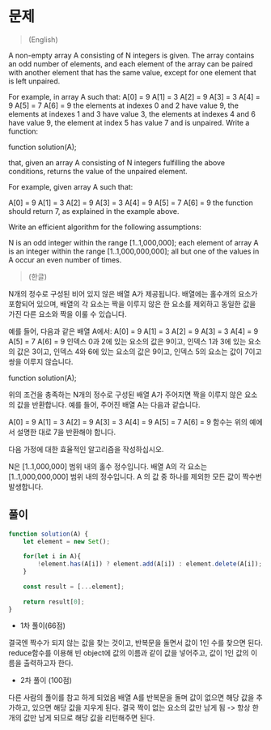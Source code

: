 # 문제
> (English)

A non-empty array A consisting of N integers is given. The array contains an odd number of elements, and each element of the array can be paired with another element that has the same value, except for one element that is left unpaired.

For example, in array A such that:
  A[0] = 9  A[1] = 3  A[2] = 9
  A[3] = 3  A[4] = 9  A[5] = 7
  A[6] = 9
the elements at indexes 0 and 2 have value 9,
the elements at indexes 1 and 3 have value 3,
the elements at indexes 4 and 6 have value 9,
the element at index 5 has value 7 and is unpaired.
Write a function:

function solution(A);

that, given an array A consisting of N integers fulfilling the above conditions, returns the value of the unpaired element.

For example, given array A such that:

  A[0] = 9  A[1] = 3  A[2] = 9
  A[3] = 3  A[4] = 9  A[5] = 7
  A[6] = 9
the function should return 7, as explained in the example above.

Write an efficient algorithm for the following assumptions:

N is an odd integer within the range [1..1,000,000];
each element of array A is an integer within the range [1..1,000,000,000];
all but one of the values in A occur an even number of times.

> (한글)

N개의 정수로 구성된 비어 있지 않은 배열 A가 제공됩니다. 배열에는 홀수개의 요소가 포함되어 있으며, 배열의 각 요소는 짝을 이루지 않은 한 요소를 제외하고 동일한 값을 가진 다른 요소와 짝을 이룰 수 있습니다.

예를 들어, 다음과 같은 배열 A에서:
  A[0] = 9 A[1] = 3 A[2] = 9
  A[3] = 3 A[4] = 9 A[5] = 7
  A[6] = 9
인덱스 0과 2에 있는 요소의 값은 9이고,
인덱스 1과 3에 있는 요소의 값은 3이고,
인덱스 4와 6에 있는 요소의 값은 9이고,
인덱스 5의 요소는 값이 7이고 쌍을 이루지 않습니다.

function solution(A);

위의 조건을 충족하는 N개의 정수로 구성된 배열 A가 주어지면 짝을 이루지 않은 요소의 값을 반환합니다.
예를 들어, 주어진 배열 A는 다음과 같습니다.

  A[0] = 9 A[1] = 3 A[2] = 9
  A[3] = 3 A[4] = 9 A[5] = 7
  A[6] = 9
함수는 위의 예에서 설명한 대로 7을 반환해야 합니다.

다음 가정에 대한 효율적인 알고리즘을 작성하십시오.

N은 [1..1,000,000] 범위 내의 홀수 정수입니다.
배열 A의 각 요소는 [1..1,000,000,000] 범위 내의 정수입니다.
A 의 값 중 하나를 제외한 모든 값이 짝수번 발생합니다.

## 풀이

```javascript
function solution(A) {
    let element = new Set();
    
    for(let i in A){
        !element.has(A[i]) ? element.add(A[i]) : element.delete(A[i]);
    }
    
    const result = [...element];
    
    return result[0];
}
```

- 1차 풀이(66점)

결국엔 짝수가 되지 않는 값을 찾는 것이고,
반복문을 돌면서 값이 1인 수를 찾으면 된다.
reduce함수를 이용해 빈 object에 값의 이름과 같이 값을 넣어주고,
값이 1인 값의 이름을 출력하고자 한다.

- 2차 풀이 (100점)

다른 사람의 풀이를 참고 하게 되었음
배열 A를 반복문을 돌며 값이 없으면 해당 값을 추가하고, 있으면 해당 값을 지우게 된다.
결국 짝이 없는 요소의 값만 남게 됨 -> 항상 한 개의 값만 남게 되므로 해당 값을 리턴해주면 된다.
